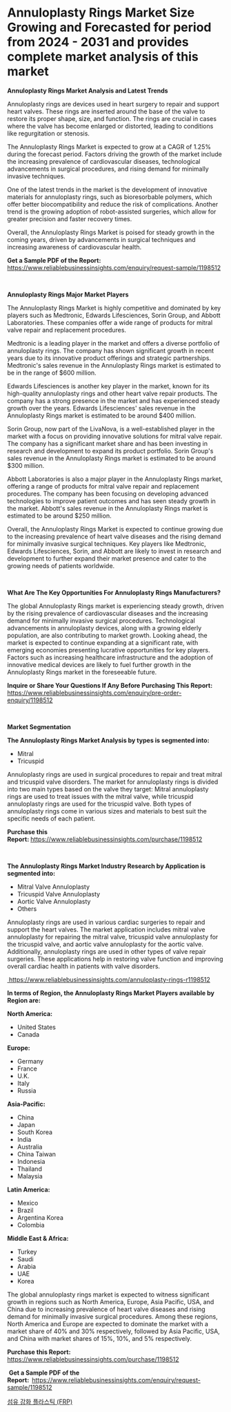 <p><h1>Annuloplasty Rings Market Size Growing and Forecasted for period from 2024 - 2031 and provides complete market analysis of this market</h1></p><p><strong>Annuloplasty Rings Market Analysis and Latest Trends</strong></p>
<p><p>Annuloplasty rings are devices used in heart surgery to repair and support heart valves. These rings are inserted around the base of the valve to restore its proper shape, size, and function. The rings are crucial in cases where the valve has become enlarged or distorted, leading to conditions like regurgitation or stenosis. </p><p>The Annuloplasty Rings Market is expected to grow at a CAGR of 1.25% during the forecast period. Factors driving the growth of the market include the increasing prevalence of cardiovascular diseases, technological advancements in surgical procedures, and rising demand for minimally invasive techniques. </p><p>One of the latest trends in the market is the development of innovative materials for annuloplasty rings, such as bioresorbable polymers, which offer better biocompatibility and reduce the risk of complications. Another trend is the growing adoption of robot-assisted surgeries, which allow for greater precision and faster recovery times. </p><p>Overall, the Annuloplasty Rings Market is poised for steady growth in the coming years, driven by advancements in surgical techniques and increasing awareness of cardiovascular health.</p></p>
<p><strong>Get a Sample PDF of the Report:&nbsp;</strong> <a href="https://www.reliablebusinessinsights.com/enquiry/request-sample/1198512">https://www.reliablebusinessinsights.com/enquiry/request-sample/1198512</a></p>
<p>&nbsp;</p>
<p><strong>Annuloplasty Rings Major Market Players</strong></p>
<p><p>The Annuloplasty Rings Market is highly competitive and dominated by key players such as Medtronic, Edwards Lifesciences, Sorin Group, and Abbott Laboratories. These companies offer a wide range of products for mitral valve repair and replacement procedures.</p><p>Medtronic is a leading player in the market and offers a diverse portfolio of annuloplasty rings. The company has shown significant growth in recent years due to its innovative product offerings and strategic partnerships. Medtronic's sales revenue in the Annuloplasty Rings market is estimated to be in the range of $600 million.</p><p>Edwards Lifesciences is another key player in the market, known for its high-quality annuloplasty rings and other heart valve repair products. The company has a strong presence in the market and has experienced steady growth over the years. Edwards Lifesciences' sales revenue in the Annuloplasty Rings market is estimated to be around $400 million.</p><p>Sorin Group, now part of the LivaNova, is a well-established player in the market with a focus on providing innovative solutions for mitral valve repair. The company has a significant market share and has been investing in research and development to expand its product portfolio. Sorin Group's sales revenue in the Annuloplasty Rings market is estimated to be around $300 million.</p><p>Abbott Laboratories is also a major player in the Annuloplasty Rings market, offering a range of products for mitral valve repair and replacement procedures. The company has been focusing on developing advanced technologies to improve patient outcomes and has seen steady growth in the market. Abbott's sales revenue in the Annuloplasty Rings market is estimated to be around $250 million.</p><p>Overall, the Annuloplasty Rings Market is expected to continue growing due to the increasing prevalence of heart valve diseases and the rising demand for minimally invasive surgical techniques. Key players like Medtronic, Edwards Lifesciences, Sorin, and Abbott are likely to invest in research and development to further expand their market presence and cater to the growing needs of patients worldwide.</p></p>
<p>&nbsp;</p>
<p><strong>What Are The Key Opportunities For Annuloplasty Rings Manufacturers?</strong></p>
<p><p>The global Annuloplasty Rings market is experiencing steady growth, driven by the rising prevalence of cardiovascular diseases and the increasing demand for minimally invasive surgical procedures. Technological advancements in annuloplasty devices, along with a growing elderly population, are also contributing to market growth. Looking ahead, the market is expected to continue expanding at a significant rate, with emerging economies presenting lucrative opportunities for key players. Factors such as increasing healthcare infrastructure and the adoption of innovative medical devices are likely to fuel further growth in the Annuloplasty Rings market in the foreseeable future.</p></p>
<p><strong>Inquire or Share Your Questions If Any Before Purchasing This Report:</strong> <a href="https://www.reliablebusinessinsights.com/enquiry/pre-order-enquiry/1198512">https://www.reliablebusinessinsights.com/enquiry/pre-order-enquiry/1198512</a></p>
<p>&nbsp;</p>
<p><strong>Market Segmentation</strong></p>
<p><strong>The Annuloplasty Rings Market Analysis by types is segmented into:</strong></p>
<p><ul><li>Mitral</li><li>Tricuspid</li></ul></p>
<p><p>Annuloplasty rings are used in surgical procedures to repair and treat mitral and tricuspid valve disorders. The market for annuloplasty rings is divided into two main types based on the valve they target: Mitral annuloplasty rings are used to treat issues with the mitral valve, while tricuspid annuloplasty rings are used for the tricuspid valve. Both types of annuloplasty rings come in various sizes and materials to best suit the specific needs of each patient.</p></p>
<p><strong>Purchase this Report:&nbsp;</strong><a href="https://www.reliablebusinessinsights.com/purchase/1198512">https://www.reliablebusinessinsights.com/purchase/1198512</a></p>
<p>&nbsp;</p>
<p><strong>The Annuloplasty Rings Market Industry Research by Application is segmented into:</strong></p>
<p><ul><li>Mitral Valve Annuloplasty</li><li>Tricuspid Valve Annuloplasty</li><li>Aortic Valve Annuloplasty</li><li>Others</li></ul></p>
<p><p>Annuloplasty rings are used in various cardiac surgeries to repair and support the heart valves. The market application includes mitral valve annuloplasty for repairing the mitral valve, tricuspid valve annuloplasty for the tricuspid valve, and aortic valve annuloplasty for the aortic valve. Additionally, annuloplasty rings are used in other types of valve repair surgeries. These applications help in restoring valve function and improving overall cardiac health in patients with valve disorders.</p></p>
<p><a href="https://www.reliablebusinessinsights.com/annuloplasty-rings-r1198512">&nbsp;https://www.reliablebusinessinsights.com/annuloplasty-rings-r1198512</a></p>
<p><strong>In terms of Region, the Annuloplasty Rings Market Players available by Region are:</strong></p>
<p>
    <p> <strong> North America: </strong>
        <ul>
            <li>United States</li>
            <li>Canada</li>
        </ul>
        </p> 
    <p> <strong> Europe: </strong>
        <ul>
            <li>Germany</li>
            <li>France</li>
            <li>U.K.</li>
            <li>Italy</li>
            <li>Russia</li>
        </ul>
        </p> 
    <p> <strong> Asia-Pacific: </strong>
        <ul>
            <li>China</li>
            <li>Japan</li>
            <li>South Korea</li>
            <li>India</li>
            <li>Australia</li>
            <li>China Taiwan</li>
            <li>Indonesia</li>
            <li>Thailand</li>
            <li>Malaysia</li>
        </ul>
        </p> 
    <p> <strong> Latin America: </strong>
        <ul>
            <li>Mexico</li>
            <li>Brazil</li>
            <li>Argentina Korea</li>
            <li>Colombia</li>
        </ul>
        </p> 
    <p> <strong> Middle East & Africa: </strong>
        <ul>
            <li>Turkey</li>
            <li>Saudi</li>
            <li>Arabia</li>
            <li>UAE</li>
            <li>Korea</li>
        </ul>
    </p>
    </p>
<p><p>The global annuloplasty rings market is expected to witness significant growth in regions such as North America, Europe, Asia Pacific, USA, and China due to increasing prevalence of heart valve diseases and rising demand for minimally invasive surgical procedures. Among these regions, North America and Europe are expected to dominate the market with a market share of 40% and 30% respectively, followed by Asia Pacific, USA, and China with market shares of 15%, 10%, and 5% respectively.</p></p>
<p><strong>Purchase this Report: </strong><a href="https://www.reliablebusinessinsights.com/purchase/1198512">https://www.reliablebusinessinsights.com/purchase/1198512</a></p>
<p>&nbsp;<strong>Get a Sample PDF of the Report:&nbsp;&nbsp;</strong><a href="https://www.reliablebusinessinsights.com/enquiry/request-sample/1198512">https://www.reliablebusinessinsights.com/enquiry/request-sample/1198512</a></p>
<p><strong></strong></p>
<p><p><a href="https://github.com/mpodehpw07370073/Market-Research-Report-List-3/blob/main/701085283713.md">섬유 강화 플라스틱 (FRP)</a></p></p>